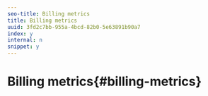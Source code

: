 ```yaml
---
seo-title: Billing metrics
title: Billing metrics
uuid: 3fd2c7bb-955a-4bcd-82b0-5e63891b90a7
index: y
internal: n
snippet: y
---
```


# Billing metrics{#billing-metrics}

